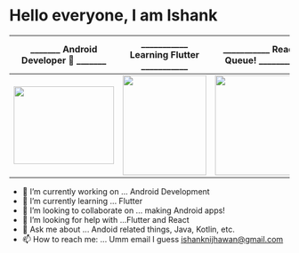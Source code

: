 # Hello everyone, I am Ishank 

|                                 _______ Android Developer 🥇 _______                                  |                                  ___________ Learning Flutter ___________                                  |                                  ___________ React in Queue! ___________                                    |
| :----------------------------------------------------------: | :----------------------------------------------------------: | :----------------------------------------------------------: |
| <img src="https://user-images.githubusercontent.com/45118110/87975674-8d000180-cae9-11ea-9697-fa09fa5bc002.png" width="180" height="140" /> | <img src="https://user-images.githubusercontent.com/45118110/87975799-bf116380-cae9-11ea-8e1b-180f8b124c38.png" width="150" height="180" /> | <img src="https://user-images.githubusercontent.com/45118110/87975822-c3d61780-cae9-11ea-8e3c-a7ee9de707d4.png" width="180" height="180"/> |                        


- 🔭 I’m currently working on ... Android Development
- 🌱 I’m currently learning ... Flutter
- 👯 I’m looking to collaborate on ... making Android apps!
- 🤔 I’m looking for help with ...Flutter and React
- 💬 Ask me about ... Andoid related things, Java, Kotlin, etc. 
- 📫 How to reach me: ... Umm email I guess <u>[ishanknijhawan@gmail.com](mailto:ishanknijhawan@gmail.com)
